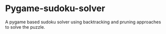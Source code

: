 # Pygame-sudoku-solver
A pygame based sudoku solver using backtracking and pruning approaches to solve the puzzle.
